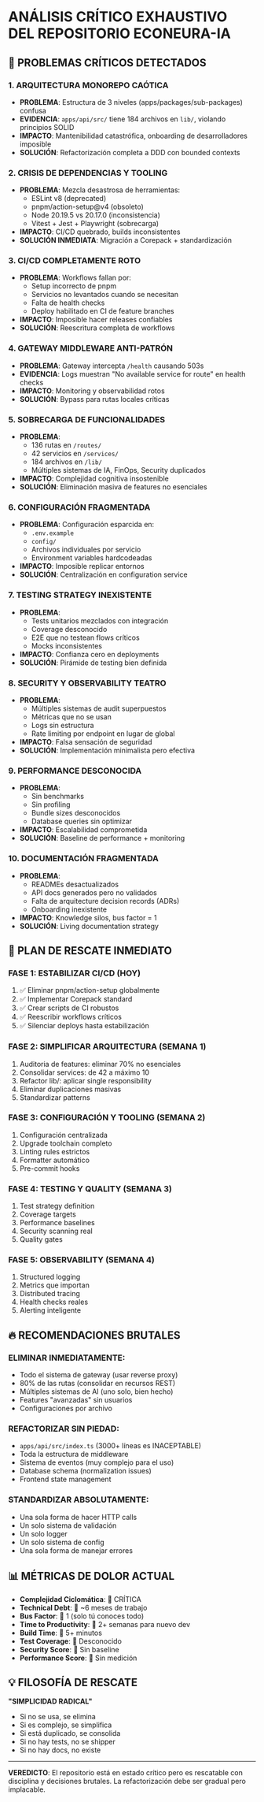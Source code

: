 # ANÁLISIS CRÍTICO EXHAUSTIVO DEL REPOSITORIO ECONEURA-IA

## 🚨 PROBLEMAS CRÍTICOS DETECTADOS

### 1. ARQUITECTURA MONOREPO CAÓTICA
- **PROBLEMA**: Estructura de 3 niveles (apps/packages/sub-packages) confusa
- **EVIDENCIA**: `apps/api/src/` tiene 184 archivos en `lib/`, violando principios SOLID
- **IMPACTO**: Mantenibilidad catastrófica, onboarding de desarrolladores imposible
- **SOLUCIÓN**: Refactorización completa a DDD con bounded contexts

### 2. CRISIS DE DEPENDENCIAS Y TOOLING
- **PROBLEMA**: Mezcla desastrosa de herramientas:
  - ESLint v8 (deprecated)
  - pnpm/action-setup@v4 (obsoleto)
  - Node 20.19.5 vs 20.17.0 (inconsistencia)
  - Vitest + Jest + Playwright (sobrecarga)
- **IMPACTO**: CI/CD quebrado, builds inconsistentes
- **SOLUCIÓN INMEDIATA**: Migración a Corepack + standardización

### 3. CI/CD COMPLETAMENTE ROTO
- **PROBLEMA**: Workflows fallan por:
  - Setup incorrecto de pnpm
  - Servicios no levantados cuando se necesitan
  - Falta de health checks
  - Deploy habilitado en CI de feature branches
- **IMPACTO**: Imposible hacer releases confiables
- **SOLUCIÓN**: Reescritura completa de workflows

### 4. GATEWAY MIDDLEWARE ANTI-PATRÓN
- **PROBLEMA**: Gateway intercepta `/health` causando 503s
- **EVIDENCIA**: Logs muestran "No available service for route" en health checks
- **IMPACTO**: Monitoring y observabilidad rotos
- **SOLUCIÓN**: Bypass para rutas locales críticas

### 5. SOBRECARGA DE FUNCIONALIDADES
- **PROBLEMA**: 
  - 136 rutas en `/routes/`
  - 42 servicios en `/services/`
  - 184 archivos en `/lib/`
  - Múltiples sistemas de IA, FinOps, Security duplicados
- **IMPACTO**: Complejidad cognitiva insostenible
- **SOLUCIÓN**: Eliminación masiva de features no esenciales

### 6. CONFIGURACIÓN FRAGMENTADA
- **PROBLEMA**: Configuración esparcida en:
  - `.env.example`
  - `config/`
  - Archivos individuales por servicio
  - Environment variables hardcodeadas
- **IMPACTO**: Imposible replicar entornos
- **SOLUCIÓN**: Centralización en configuration service

### 7. TESTING STRATEGY INEXISTENTE
- **PROBLEMA**:
  - Tests unitarios mezclados con integración
  - Coverage desconocido
  - E2E que no testean flows críticos
  - Mocks inconsistentes
- **IMPACTO**: Confianza cero en deployments
- **SOLUCIÓN**: Pirámide de testing bien definida

### 8. SECURITY Y OBSERVABILITY TEATRO
- **PROBLEMA**:
  - Múltiples sistemas de audit superpuestos
  - Métricas que no se usan
  - Logs sin estructura
  - Rate limiting por endpoint en lugar de global
- **IMPACTO**: Falsa sensación de seguridad
- **SOLUCIÓN**: Implementación minimalista pero efectiva

### 9. PERFORMANCE DESCONOCIDA
- **PROBLEMA**:
  - Sin benchmarks
  - Sin profiling
  - Bundle sizes desconocidos
  - Database queries sin optimizar
- **IMPACTO**: Escalabilidad comprometida
- **SOLUCIÓN**: Baseline de performance + monitoring

### 10. DOCUMENTACIÓN FRAGMENTADA
- **PROBLEMA**:
  - READMEs desactualizados
  - API docs generados pero no validados
  - Falta de arquitecture decision records (ADRs)
  - Onboarding inexistente
- **IMPACTO**: Knowledge silos, bus factor = 1
- **SOLUCIÓN**: Living documentation strategy

## 🎯 PLAN DE RESCATE INMEDIATO

### FASE 1: ESTABILIZAR CI/CD (HOY)
1. ✅ Eliminar pnpm/action-setup globalmente
2. ✅ Implementar Corepack standard
3. ✅ Crear scripts de CI robustos
4. ✅ Reescribir workflows críticos
5. ✅ Silenciar deploys hasta estabilización

### FASE 2: SIMPLIFICAR ARQUITECTURA (SEMANA 1)
1. Auditoria de features: eliminar 70% no esenciales
2. Consolidar services: de 42 a máximo 10
3. Refactor lib/: aplicar single responsibility
4. Eliminar duplicaciones masivas
5. Standardizar patterns

### FASE 3: CONFIGURACIÓN Y TOOLING (SEMANA 2)
1. Configuración centralizada
2. Upgrade toolchain completo
3. Linting rules estrictos
4. Formatter automático
5. Pre-commit hooks

### FASE 4: TESTING Y QUALITY (SEMANA 3)
1. Test strategy definition
2. Coverage targets
3. Performance baselines
4. Security scanning real
5. Quality gates

### FASE 5: OBSERVABILITY (SEMANA 4)
1. Structured logging
2. Metrics que importan
3. Distributed tracing
4. Health checks reales
5. Alerting inteligente

## 🔥 RECOMENDACIONES BRUTALES

### ELIMINAR INMEDIATAMENTE:
- Todo el sistema de gateway (usar reverse proxy)
- 80% de las rutas (consolidar en recursos REST)
- Múltiples sistemas de AI (uno solo, bien hecho)
- Features "avanzadas" sin usuarios
- Configuraciones por archivo

### REFACTORIZAR SIN PIEDAD:
- `apps/api/src/index.ts` (3000+ líneas es INACEPTABLE)
- Toda la estructura de middleware
- Sistema de eventos (muy complejo para el uso)
- Database schema (normalization issues)
- Frontend state management

### STANDARDIZAR ABSOLUTAMENTE:
- Una sola forma de hacer HTTP calls
- Un solo sistema de validación
- Un solo logger
- Un solo sistema de config
- Una sola forma de manejar errores

## 📊 MÉTRICAS DE DOLOR ACTUAL

- **Complejidad Ciclomática**: 🔴 CRÍTICA
- **Technical Debt**: 🔴 ~6 meses de trabajo
- **Bus Factor**: 🔴 1 (solo tú conoces todo)
- **Time to Productivity**: 🔴 2+ semanas para nuevo dev
- **Build Time**: 🔴 5+ minutos
- **Test Coverage**: 🔴 Desconocido
- **Security Score**: 🔴 Sin baseline
- **Performance Score**: 🔴 Sin medición

## 💡 FILOSOFÍA DE RESCATE

**"SIMPLICIDAD RADICAL"**
- Si no se usa, se elimina
- Si es complejo, se simplifica
- Si está duplicado, se consolida
- Si no hay tests, no se shipper
- Si no hay docs, no existe

---

**VEREDICTO**: El repositorio está en estado crítico pero es rescatable con disciplina y decisiones brutales. La refactorización debe ser gradual pero implacable.
